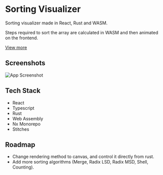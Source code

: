 # Sorting Visualizer

Sorting visualizer made in React, Rust and WASM.

Steps required to sort the array are calculated in WASM and then animated on the frontend.

[View more](https://www.lkarasinski.pl/sorting)

## Screenshots

![App Screenshot](https://s3.eu-west-3.amazonaws.com/www.data.lkarasinski.pl/sorting.png)

## Tech Stack

- React
- Typescript
- Rust
- Web Assembly
- Nx Monorepo
- Stitches

## Roadmap

- Change rendering method to canvas, and control it directly from rust.
- Add more sorting algorithms (Merge, Radix LSD, Radix MSD, Shell, Counting).
